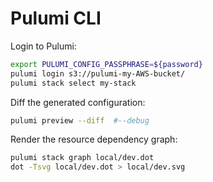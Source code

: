 # Pulumi CLI

Login to Pulumi:

```bash
export PULUMI_CONFIG_PASSPHRASE=${password}
pulumi login s3://pulumi-my-AWS-bucket/
pulumi stack select my-stack
```

Diff the generated configuration:

```bash
pulumi preview --diff  #--debug
```

Render the resource dependency graph:

```bash
pulumi stack graph local/dev.dot
dot -Tsvg local/dev.dot > local/dev.svg
```